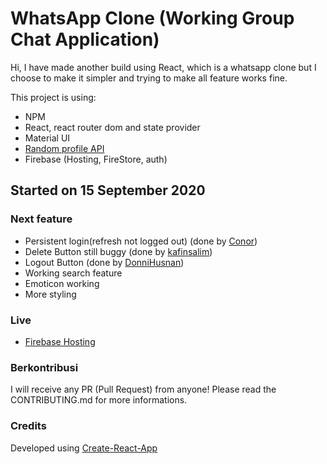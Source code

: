 # WhatsApp Clone (Working Group Chat Application)

Hi, I have made another build using React, which is a whatsapp clone but I choose to make it simpler and trying to make all feature works fine.

This project is using:

- NPM
- React, react router dom and state provider
- Material UI
- [Random profile API](https://avatars.dicebear.com/)
- Firebase (Hosting, FireStore, auth)

## Started on 15 September 2020

### Next feature

- Persistent login(refresh not logged out) (done by [Conor](https://github.com/captnstarburst))
- Delete Button still buggy (done by [kafinsalim](https://github.com/kafinsalim))
- Logout Button (done by [DonniHusnan](https://github.com/donnihusnan))
- Working search feature
- Emoticon working
- More styling

### Live

- [Firebase Hosting](https://whatsapp-clone-sam23.web.app/)

### Berkontribusi

I will receive any PR (Pull Request) from anyone! Please read the CONTRIBUTING.md for more informations.

### Credits

Developed using [Create-React-App]("https://create-react-app.dev/")

<!-- ### firebase deploy --only hosting:whatsapp-clone-sam23 -->
